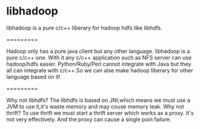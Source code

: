 libhadoop
=========

libhadoop is a pure c/c++ liberary for hadoop hdfs like libhdfs.

=========

Hadoop only has a pure java client but any other language. libhadoop is a pure c/c++ one. With it any c/c++ application such as NFS server can use hadoop/hdfs easier.
Python/Ruby/Perl cannot integrate with Java but they all can integrate with c/c++.So we can alse make hadoop liberary for other language based on it!

=========

Why not libhdfs? The libhdfs is based on JNI,which means we must use a JVM to use it,it's waste memory and may couse memory leak.
Why not thrift? To use thrift we must start a thrift server which works as a proxy. It's not very effectively. And the proxy can cause a single poin failure. 



